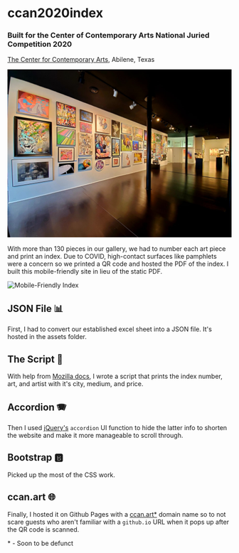# ccan2020index

### Built for the Center of Contemporary Arts National Juried Competition 2020

[The Center for Contemporary Arts](https://center-arts.com), Abilene, Texas

!["CCAN 2020"](https://github.com/RobertKCleaves/ccan2020index/blob/main/assets/ccan_gallery_picture.jpg)



With more than 130 pieces in our gallery, we had to number each art piece and print an index. Due to COVID, high-contact surfaces like pamphlets were a concern so we printed a QR code and hosted the PDF of the index. I built this mobile-friendly site in lieu of the static PDF.

![Mobile-Friendly Index](https://github.com/RobertKCleaves/ccan2020index/blob/main/assets/ccan_2020.gif)

## JSON File 📊
First, I had to convert our established excel sheet into a JSON file. It's hosted in the assets folder.

## The Script 📄
With help from [Mozilla docs](https://developer.mozilla.org/en-US/docs/Learn/JavaScript/Objects/JSON), I wrote a script that prints the index number, art, and artist with it's city, medium, and price.

## Accordion 🪗
Then I used [jQuery's](https://jqueryui.com/accordion/)  `accordion` UI function to hide the latter info to shorten the website and make it more manageable to scroll through.

## Bootstrap 🅱️
Picked up the most of the CSS work.

## ccan.art 🌐
Finally, I hosted it on Github Pages with a [ccan.art*](ccan.art) domain name so to not scare guests who aren't familiar with a `github.io` URL when it pops up after the QR code is scanned.

\* - Soon to be defunct



##
